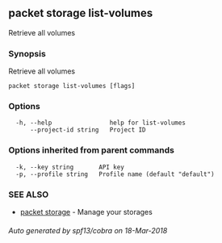 ## packet storage list-volumes

Retrieve all volumes

### Synopsis

Retrieve all volumes

```
packet storage list-volumes [flags]
```

### Options

```
  -h, --help                help for list-volumes
      --project-id string   Project ID
```

### Options inherited from parent commands

```
  -k, --key string       API key
  -p, --profile string   Profile name (default "default")
```

### SEE ALSO

* [packet storage](packet_storage.md)	 - Manage your storages

###### Auto generated by spf13/cobra on 18-Mar-2018
